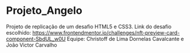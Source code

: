 # Projeto_Angelo
Projeto de replicação de um desafio HTML5 e CSS3.
Link do desafio escolhido: https://www.frontendmentor.io/challenges/nft-preview-card-component-SbdUL_w0U Equipe: Christoff de Lima Dornelas Cavalcante e João Victor Carvalho
